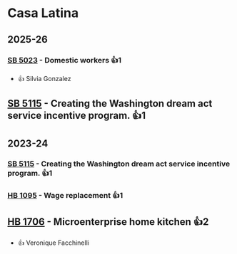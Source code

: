 # Casa Latina
## 2025-26

### [SB 5023](/bill/2025-26/sb/5023/) - Domestic workers 👍1  
* 👍 Silvia Gonzalez

## [SB 5115](/bill/2025-26/sb/5115/) - Creating the Washington dream act service incentive program. 👍1  

## 2023-24

### [SB 5115](/bill/2023-24/sb/5115/) - Creating the Washington dream act service incentive program. 👍1  

### [HB 1095](/bill/2023-24/hb/1095/) - Wage replacement 👍1  

## [HB 1706](/bill/2023-24/hb/1706/) - Microenterprise home kitchen 👍2  
* 👍 Veronique Facchinelli
